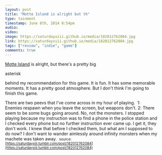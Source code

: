 ```yaml
---
layout: post
title: "Motte Island is alright but th"
type: tainment
timestamp: June 8th, 2014 8:54pm
audio: 
video: 
image: https://saturdayxiii.github.io/media/182012762084.jpg
link: https://saturdayxiii.github.io/media/182012762084.jpg
tags: ["review", "indie", "game"]
comments: true
---
```

[Motte Island](https://store.steampowered.com/app/291290/Motte_Island/) is alright, but there's a pretty big 

asterisk

 behind my recommendation for this game. It is fun. It has some memorable moments. It has a pretty good atmosphere. But I don't think I'm going to finish this game. 

There are two peevs that I've come across in my hour of playing. 
1: Enemies respawn when you leave the screen, but weapons don't. 
2: There seem to be some bugs going around. No, not the monsters. I stopped playing because my instruction was to find a phone in the police station and I checked every phone but no further instruction ever came up. I get it, they don't work. I knew that before I checked them, but what am I supposed to do now? I don't want to wander aimlessly around infinity monsters when my machete was taken away. 
<small>source: [https://saturdayxiii.tumblr.com/post/182012762084](https://saturdayxiii.tumblr.com/post/182012762084)</small>